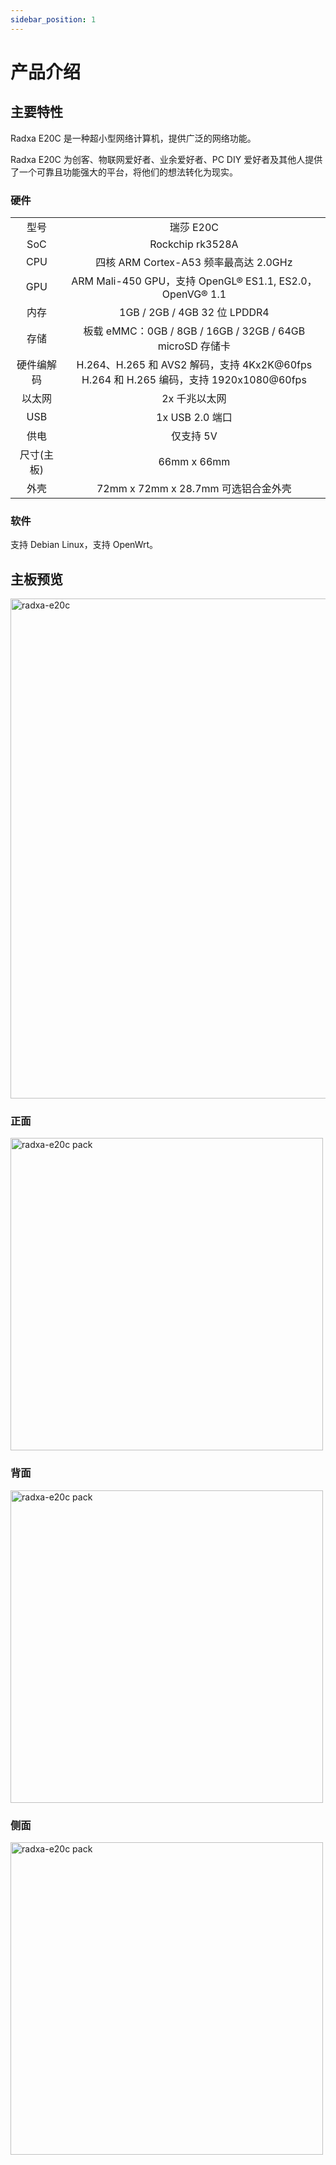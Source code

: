 ```yaml
---
sidebar_position: 1
---
```


# 产品介绍

## 主要特性

Radxa E20C 是一种超小型网络计算机，提供广泛的网络功能。

Radxa E20C 为创客、物联网爱好者、业余爱好者、PC DIY 爱好者及其他人提供了一个可靠且功能强大的平台，将他们的想法转化为现实。

### 硬件

<table>
    <tr>
        <td align="center">型号</td>
        <td align="center">瑞莎 E20C</td>
    </tr>
    <tr>
        <td align="center">SoC</td>
        <td colspan="2" align="center">Rockchip rk3528A</td>
    </tr>
    <tr>
        <td align="center">CPU</td>
        <td colspan="1" align="center">四核 ARM Cortex-A53 频率最高达 2.0GHz</td>
    </tr>
    <tr>
        <td align="center">GPU</td>
        <td colspan="2" align="center">ARM Mali-450 GPU，支持 OpenGL® ES1.1, ES2.0，OpenVG® 1.1</td>
    </tr>
    <tr>
        <td align="center">内存</td>
        <td colspan="2" align="center">1GB / 2GB / 4GB 32 位 LPDDR4</td>
    </tr>
    <tr>
        <td align="center">存储</td>
        <td align="center">板载 eMMC：0GB / 8GB / 16GB / 32GB / 64GB<br/>microSD 存储卡</td>
    </tr>
    <tr>
        <td align="center">硬件编解码</td>
        <td colspan="2" align="center">H.264、H.265 和 AVS2 解码，支持 4Kx2K@60fps<br/>H.264 和 H.265 编码，支持 1920x1080@60fps</td>
    </tr>
    <tr>
        <td align="center">以太网</td>
        <td align="center">2x 千兆以太网</td>
    </tr>
    <tr>
        <td align="center">USB</td>
        <td colspan="2" align="center">1x USB 2.0 端口</td>
    </tr>
    <tr>
        <td align="center">供电</td>
        <td colspan="2" align="center">仅支持 5V </td>
    </tr>
    <tr>
        <td align="center">尺寸(主板)</td>
        <td colspan="2" align="center">66mm x 66mm</td>
    </tr>
     <tr>
        <td align="center">外壳</td>
        <td colspan="1" align="center">72mm x 72mm x 28.7mm 可选铝合金外壳</td>
    </tr>
</table>

### 软件

支持 Debian Linux，支持 OpenWrt。

## 主板预览

<Tabs queryString="e20cmode">

<TabItem value="E20C(带外壳)">
<img src="/home/product-pictures/e20c.webp" width="800" alt="radxa-e20c" />
</TabItem>
<TabItem value="E20C(裸板)">

### 正面

<img src="/img/e/e20c/radxa-e20c-board-positive.webp" width="500" alt="radxa-e20c pack" />

### 背面

<img src="/img/e/e20c/radxa-e20c-board-negative.webp" width="500" alt="radxa-e20c pack" />

### 侧面

<img src="/img/e/e20c/radxa-e20c-board.webp" width="500" alt="radxa-e20c pack" />

</TabItem>
</Tabs>
